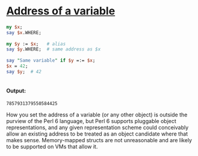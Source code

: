 [1]: https://rosettacode.org/wiki/Address_of_a_variable

# [Address of a variable][1]

```perl
my $x;
say $x.WHERE;
 
my $y := $x;   # alias
say $y.WHERE;  # same address as $x
 
say "Same variable" if $y =:= $x;
$x = 42;
say $y;  # 42
 
```

#### Output:
```
7857931379550584425
```


How you set the address of a variable (or any other object) is outside the purview of the Perl 6 language, but Perl 6 supports pluggable object representations, and any given representation scheme could conceivably allow an existing address to be treated as an object candidate where that makes sense. Memory-mapped structs are not unreasonable and are likely to be supported on VMs that allow it.